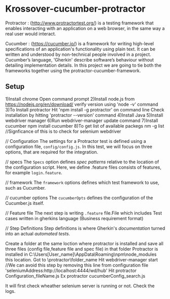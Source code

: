 # Krossover-cucumber-protractor
Protractor : (http://www.protractortest.org/) is a testing framework that enables interacting with an application on a web browser, in the same way a real user would interact.
 
Cucumber : (https://cucumber.io/) is a framework for writing high-level specifications of an application's functionality using plain text. 
It can be written and understood by non-technical people involved in a project. 
Cucumber’s language, 'Gherkin' describe software’s behaviour without detailing implementation details.
In this project we are going to tie both the frameworks together using the protractor-cucumber-framework.


## Setup
1)Install chrome
Open command prompt 
2)Install node.js from https://nodejs.org/en/download/
verify version using 'node -v' command
3)To Install protractor
Hit 'npm install -g protractor' on command line
Check installation by hitting 'protractor --version' command
4)Install Java
5)Install webdriver manager
6)Run webdriver-manager update command
7)Install cucumber
npm install cucumber
8)To get list of available packegs
nm -g list //Signficance of this is to check for selenium webdriver


// Configuration
The settings for a Protractor test is defined using a configuration file, `config/config.js`. 
In this test, we will focus on three options, that are required for the integration.

// specs
The `Specs` option defines *spec patterns* relative to the location of the configuration script. Here, we define .feature files consists of features, for example `login.feature`.

// framework
The `framework` options defines which test framework to use, such as Cucumber.

// cucumber options
The `cucumberOpts` defines the configuration of the Cucumber.js itself.

// Feature file
The next step is writing `.feature` file.File which includes Test cases written in gherkins language (Business requirement format)

// Step Definitions
Step definitions is where Gherkin's *documentation* turned into an actual *automated tests*. 

Create a folder at the same loction where protractor is installed and save all three files (config file,feature file and spec file) in that folder
Protractor is installed in C:\Users\[User_name]\AppData\Roaming\npm\node_modules this location.
Got to \protractor\folder_name
Hit webdriver-manager start //We can avoid this step by removing this line from configuration file 'seleniumAddress:http://localhost:4444/wd/hub'
Hit protractor Configuration_fileName.js
Ex protractor cucumberConfig_search.js

It will first check wheather selenium server is running or not.
Check the logs.
